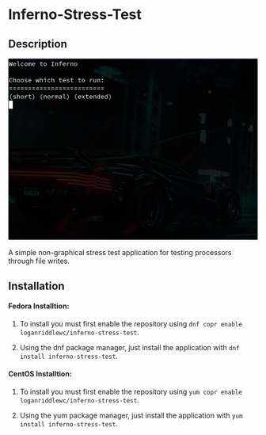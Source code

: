 # Inferno-Stress-Test
## Description

![alt text](https://github.com/LoganRiddle/Inferno-Stress-Test/blob/main/src/images/Inferno.png "App Image")

A simple non-graphical stress test application for testing processors through file writes. 

## Installation
#### Fedora Installtion:
1. To install you must first enable the repository using `dnf copr enable loganriddlewc/inferno-stress-test`. 

2. Using the dnf package manager, just install the application with `dnf install inferno-stress-test`.

#### CentOS Installtion:
1. To install you must first enable the repository using `yum copr enable loganriddlewc/inferno-stress-test`.

2. Using the yum package manager, just install the application with `yum install inferno-stress-test`.
